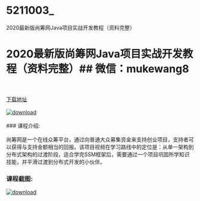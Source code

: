 # 5211003_
2020最新版尚筹网Java项目实战开发教程（资料完整）
# 2020最新版尚筹网Java项目实战开发教程（资料完整）## 微信：mukewang8
<br/></br>[下载地址](http://www.36tz.cn/article/5211003 "下载地址")
<br/></br>[![download](http://36tz.cn/muke_img/2020_03_1-1.png "下载地址")](http://www.36tz.cn/article/5211003 "下载地址")
<br/></br>### 课程介绍:<br/></br>尚筹网是一个在线众筹平台，通过向普通大众募集资金来支持创业项目，支持者可以获得与支持金额相当的回报。该项目视频在学习路线中的定位是：从单一架构到分布式架构的过渡阶段，适合学完SSM框架后，需要通过一个项目巩固所学知识技能，并平滑过渡到分布式开发的小伙伴。

### 课程截图:
[![download](http://36tz.cn/muke_img/2020_03_2-45.png "下载地址")](http://www.36tz.cn/article/5211003 "下载地址")
